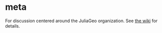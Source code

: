 # meta
For discussion centered around the JuliaGeo organization. See [the wiki](https://github.com/JuliaGeo/meta/wiki) for details.
